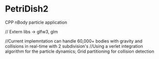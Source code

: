 # PetriDish2
CPP nBody particle application

// Extern libs -> glfw3, glm

//Current implemntation can handle 60,000+ bodies with gravity and collisions in real-time with 2 subdivision's
//Using a verlet integration algorithm for the particle dynamics; Grid partitioning for collision detection

